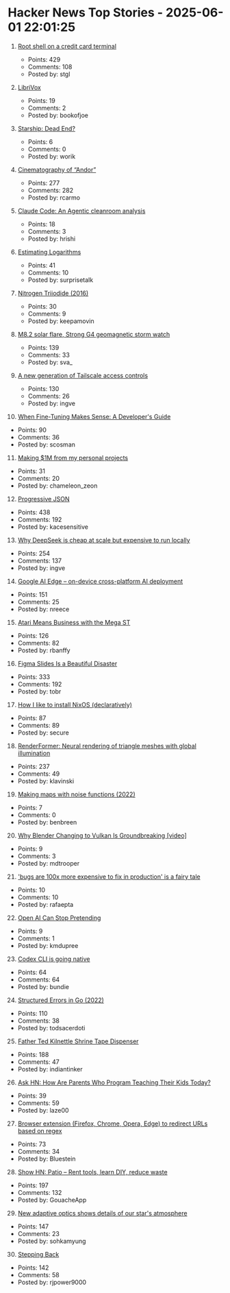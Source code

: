 # Hacker News Top Stories - 2025-06-01 22:01:25

1. [Root shell on a credit card terminal](https://stefan-gloor.ch/yomani-hack)
   - Points: 429
   - Comments: 108
   - Posted by: stgl

2. [LibriVox](https://librivox.org/)
   - Points: 19
   - Comments: 2
   - Posted by: bookofjoe

3. [Starship: Dead End?](https://www.planetearthandbeyond.co/p/starship-dead-end)
   - Points: 6
   - Comments: 0
   - Posted by: worik

4. [Cinematography of “Andor”](https://www.pushing-pixels.org/2025/05/20/cinematography-of-andor-interview-with-christophe-nuyens.html)
   - Points: 277
   - Comments: 282
   - Posted by: rcarmo

5. [Claude Code: An Agentic cleanroom analysis](https://southbridge-research.notion.site/claude-code-an-agentic-cleanroom-analysis)
   - Points: 18
   - Comments: 3
   - Posted by: hrishi

6. [Estimating Logarithms](https://obrhubr.org/logarithm-estimation)
   - Points: 41
   - Comments: 10
   - Posted by: surprisetalk

7. [Nitrogen Triiodide (2016)](https://www.fourmilab.ch/documents/chemistry/NI3/)
   - Points: 30
   - Comments: 9
   - Posted by: keepamovin

8. [M8.2 solar flare, Strong G4 geomagnetic storm watch](https://www.spaceweatherlive.com/en/news/view/581/20250531-m8-2-solar-flare-strong-g4-geomagnetic-storm-watch.html)
   - Points: 139
   - Comments: 33
   - Posted by: sva_

9. [A new generation of Tailscale access controls](https://tailscale.com/blog/grants-ga)
   - Points: 130
   - Comments: 26
   - Posted by: ingve

10. [When Fine-Tuning Makes Sense: A Developer's Guide](https://getkiln.ai/blog/why_fine_tune_LLM_models_and_how_to_get_started)
   - Points: 90
   - Comments: 36
   - Posted by: scosman

11. [Making $1M from my personal projects](https://www.alexwest.co/book-one)
   - Points: 31
   - Comments: 20
   - Posted by: chameleon_zeon

12. [Progressive JSON](https://overreacted.io/progressive-json/)
   - Points: 438
   - Comments: 192
   - Posted by: kacesensitive

13. [Why DeepSeek is cheap at scale but expensive to run locally](https://www.seangoedecke.com/inference-batching-and-deepseek/)
   - Points: 254
   - Comments: 137
   - Posted by: ingve

14. [Google AI Edge – on-device cross-platform AI deployment](https://ai.google.dev/edge)
   - Points: 151
   - Comments: 25
   - Posted by: nreece

15. [Atari Means Business with the Mega ST](https://www.goto10retro.com/p/atari-means-business-with-the-mega)
   - Points: 126
   - Comments: 82
   - Posted by: rbanffy

16. [Figma Slides Is a Beautiful Disaster](https://allenpike.com/2025/figma-slides-beautiful-disaster)
   - Points: 333
   - Comments: 192
   - Posted by: tobr

17. [How I like to install NixOS (declaratively)](https://michael.stapelberg.ch/posts/2025-06-01-nixos-installation-declarative/)
   - Points: 87
   - Comments: 89
   - Posted by: secure

18. [RenderFormer: Neural rendering of triangle meshes with global illumination](https://microsoft.github.io/renderformer/)
   - Points: 237
   - Comments: 49
   - Posted by: klavinski

19. [Making maps with noise functions (2022)](https://www.redblobgames.com/maps/terrain-from-noise/)
   - Points: 7
   - Comments: 0
   - Posted by: benbreen

20. [Why Blender Changing to Vulkan Is Groundbreaking [video]](https://www.youtube.com/watch?v=7cta91Y53gs)
   - Points: 9
   - Comments: 3
   - Posted by: mdtrooper

21. ['bugs are 100x more expensive to fix in production' is a fairy tale](https://www.theregister.com/2021/07/22/bugs_expense_bs/)
   - Points: 10
   - Comments: 10
   - Posted by: rafaepta

22. [Open AI Can Stop Pretending](https://www.theatlantic.com/technology/archive/2025/05/openai-nonprofit-pbc/682979/)
   - Points: 9
   - Comments: 1
   - Posted by: kmdupree

23. [Codex CLI is going native](https://github.com/openai/codex/discussions/1174)
   - Points: 64
   - Comments: 64
   - Posted by: bundie

24. [Structured Errors in Go (2022)](https://southcla.ws/structured-errors-in-go)
   - Points: 110
   - Comments: 38
   - Posted by: todsacerdoti

25. [Father Ted Kilnettle Shrine Tape Dispenser](https://stephencoyle.net/kilnettle)
   - Points: 188
   - Comments: 47
   - Posted by: indiantinker

26. [Ask HN: How Are Parents Who Program Teaching Their Kids Today?](undefined)
   - Points: 39
   - Comments: 59
   - Posted by: laze00

27. [Browser extension (Firefox, Chrome, Opera, Edge) to redirect URLs based on regex](https://github.com/einaregilsson/Redirector)
   - Points: 73
   - Comments: 34
   - Posted by: Bluestein

28. [Show HN: Patio – Rent tools, learn DIY, reduce waste](https://patio.so)
   - Points: 197
   - Comments: 132
   - Posted by: GouacheApp

29. [New adaptive optics shows details of our star's atmosphere](https://nso.edu/press-release/new-adaptive-optics-shows-stunning-details-of-our-stars-atmosphere/)
   - Points: 147
   - Comments: 23
   - Posted by: sohkamyung

30. [Stepping Back](https://rjp.io/blog/2025-05-31-stepping-back)
   - Points: 142
   - Comments: 58
   - Posted by: rjpower9000


